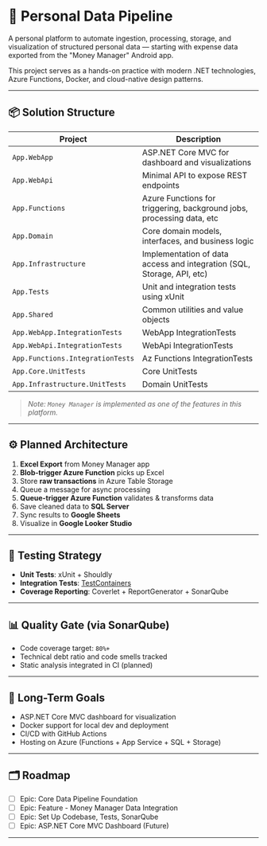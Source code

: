 # 🧠 Personal Data Pipeline

A personal platform to automate ingestion, processing, storage, and visualization of structured personal data — starting with expense data exported from the "Money Manager" Android app.

This project serves as a hands-on practice with modern .NET technologies, Azure Functions, Docker, and cloud-native design patterns.

---

## 📦 Solution Structure

| Project                    | Description                                         |
|---------------------------|-----------------------------------------------------|
| `App.WebApp`              | ASP.NET Core MVC for dashboard and visualizations |
| `App.WebApi`              | Minimal API to expose REST endpoints |
| `App.Functions`           | Azure Functions for triggering, background jobs, processing data, etc |
| `App.Domain`              | Core domain models, interfaces, and business logic                   |
| `App.Infrastructure`      | Implementation of data access and integration (SQL, Storage, API, etc)    |
| `App.Tests`               | Unit and integration tests using xUnit             |
| `App.Shared`              | Common utilities and value objects      |
| `App.WebApp.IntegrationTests`  |   WebApp IntegrationTests    |
| `App.WebApi.IntegrationTests`  |   WebApi IntegrationTests    |
| `App.Functions.IntegrationTests`  |   Az Functions IntegrationTests    |
| `App.Core.UnitTests`  |   Core UnitTests    |
| `App.Infrastructure.UnitTests`  |   Domain UnitTests    |

> _Note: `Money Manager` is implemented as one of the features in this platform._

---

## ⚙️ Planned Architecture

1. **Excel Export** from Money Manager app
2. **Blob-trigger Azure Function** picks up Excel
3. Store **raw transactions** in Azure Table Storage
4. Queue a message for async processing
5. **Queue-trigger Azure Function** validates & transforms data
6. Save cleaned data to **SQL Server**
7. Sync results to **Google Sheets**
8. Visualize in **Google Looker Studio**

---

## 🧪 Testing Strategy

- **Unit Tests**: xUnit + Shouldly
- **Integration Tests**: [TestContainers](https://github.com/testcontainers/testcontainers-dotnet)
- **Coverage Reporting**: Coverlet + ReportGenerator + SonarQube

---

## 📊 Quality Gate (via SonarQube)

- Code coverage target: `80%+`
- Technical debt ratio and code smells tracked
- Static analysis integrated in CI (planned)

---

## 🚀 Long-Term Goals

- ASP.NET Core MVC dashboard for visualization
- Docker support for local dev and deployment
- CI/CD with GitHub Actions
- Hosting on Azure (Functions + App Service + SQL + Storage)

---

## 🗂 Roadmap

- [ ] Epic: Core Data Pipeline Foundation
- [ ] Epic: Feature - Money Manager Data Integration
- [ ] Epic: Set Up Codebase, Tests, SonarQube
- [ ] Epic: ASP.NET Core MVC Dashboard (Future)

---

